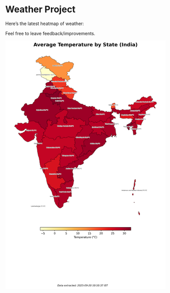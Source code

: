 # Weather Project

Here’s the latest heatmap of weather:

Feel free to leave feedback/improvements.

![India Heatmap](docs/assets/india_heatmap.png?v=CE3047)
